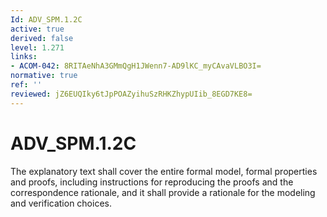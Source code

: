 ```yaml
---
Id: ADV_SPM.1.2C
active: true
derived: false
level: 1.271
links:
- ACOM-042: 8RITAeNhA3GMmQgH1JWenn7-AD9lKC_myCAvaVLBO3I=
normative: true
ref: ''
reviewed: jZ6EUQIky6tJpPOAZyihuSzRHKZhypUIib_8EGD7KE8=
---
```


# ADV_SPM.1.2C

The explanatory text shall cover the entire formal model, formal properties and proofs, including instructions for reproducing the proofs and the correspondence rationale, and it shall provide a rationale for the modeling and verification choices.